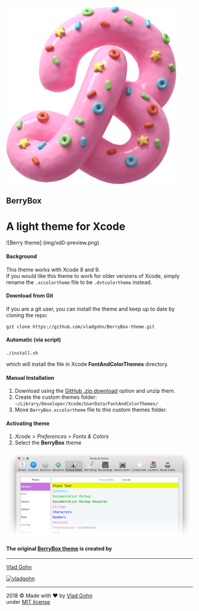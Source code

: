 ![BerryBox logo](img/BerryBox.png)

## BerryBox
# A light theme for Xcode

![Berry theme] (img/xd0-preview.png)


#### Background

This theme works with Xcode 8 and 9.  
If you would like this theme to work for older versions of Xcode, simply rename the `.xccolortheme` file to be `.dvtcolortheme` instead.

#### Download from Git

If you are a git user, you can install the theme and keep up to date by cloning the repo:

    git clone https://github.com/vladgohn/BerryBox-theme.git

#### Automatic (via script)

    ./install.sh

which will install the file in Xcode **FontAndColorThemes** directory.

#### Manual Installation

1.  Download using the [GitHub .zip download](https://github.com/vladgohn/BerryBox-theme/archive/master.zip) option and unzip them.
2.  Create the custom themes folder: `~/Library/Developer/Xcode/UserData/FontAndColorThemes/`
3.  Move `BerryBox.xccolortheme` file to this custom themes folder.

#### Activating theme

1.  _Xcode > Preferences > Fonts & Colors_
2.  Select the **BerryBox** theme

![BerryBox preferences](img/preferences.png)

#### The original [BerryBox theme](https://vladgohn.github.io/BerryBox-theme/) is created by

* * *

[Vlad Gohn](http://vladgohn.com)

[![vladgohn](https://avatars3.githubusercontent.com/u/4263795?s=400&v=4)](https://github.com/vladgohn)   

* * *

2018 © Made with <span class="love">♥</span> by [Vlad Gohn](http://vladgohn.com)  
under [MIT license](http://mit-license.org/)

